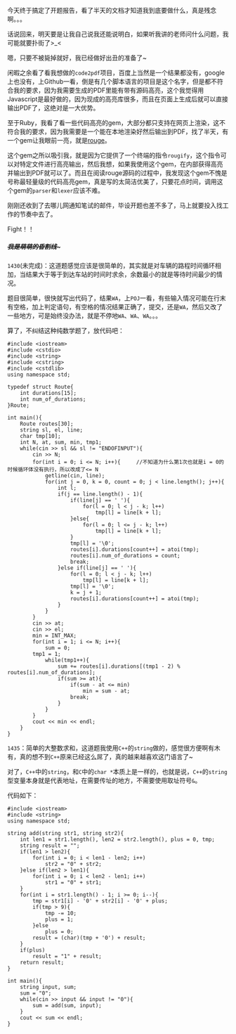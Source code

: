 今天终于搞定了开题报告，看了半天的文档才知道我到底要做什么，真是残念啊。。。  

话说回来，明天要是让我自己说我还能说明白，如果听我讲的老师问什么问题，我可能就要扑街了>_<  

嗯，只要不被毙掉就好，我已经做好出丑的准备了~

闲暇之余看了看我想做的`code2pdf`项目，百度上当然是一个结果都没有，google上也没有，上Github一看，倒是有几个脚本语言的项目是这个名字，但是都不符合我的要求，因为我需要生成的PDF里能有带有源码高亮，这个我觉得用Javascript是最好做的，因为现成的高亮库很多，而且在页面上生成后就可以直接输出PDF了，这绝对是一大优势。  

至于Ruby，我看了看一些代码高亮的gem，大部分都只支持在网页上渲染，这不符合我的要求，因为我需要是一个能在本地渲染好然后输出到PDF，找了半天，有一个gem让我眼前一亮，就是[rouge](https://github.com/jayferd/rouge)。

这个gem之所以吸引我，就是因为它提供了一个终端的指令`rougify`，这个指令可以对特定文件进行高亮输出，然后我想，如果我使用这个gem，在内部获得高亮并输出到PDF就可以了。而且在阅读rouge源码的过程中，我发现这个gem不愧是号称最轻量级的代码高亮gem，真是写的太简洁优美了，只要花点时间，调用这个gem的`parser`和`lexer`应该不难。  

刚刚还收到了去哪儿网通知笔试的邮件，毕设开题也差不多了，马上就要投入找工作的节奏中去了。

Fight！！

##### ~~~~~~~~~~~~我是萌萌的昏割线~~~~~~~~~~~~~  

`1430`(未完成)：这道题感觉应该是很简单的，其实就是对车辆的路程时间循环相加，当结果大于等于到达车站的时间时求余，余数最小的就是等待时间最少的情况。  

题目很简单，很快就写出代码了，结果`WA`，上`POJ`一看，有些输入情况可能在行末有空格，加上判定语句，有空格的情况结果正确了，提交，还是`WA`，然后又改了一些地方，可是始终没办法，就是不停地`WA`、`WA`、`WA`。。。  

算了，不纠结这种纯数学题了，放代码吧：  

    #include <iostream>
    #include <cstdio>
    #include <string>
    #include <cstring>
    #include <cstdlib>
    using namespace std;
    
    typedef struct Route{
        int durations[15];
        int num_of_durations;
    }Route;
    
    int main(){
        Route routes[30];
        string sl, el, line;
        char tmp[10];
        int N, at, sum, min, tmp1;
        while(cin >> sl && sl != "ENDOFINPUT"){
            cin >> N;
            for(int i = 0; i <= N; i++){     //不知道为什么第1次也就是i = 0的时候循环体没有执行，所以改成了<= N
                getline(cin, line);
                for(int j = 0, k = 0, count = 0; j < line.length(); j++){
                    int l;
                    if(j == line.length() - 1){
                        if(line[j] == ' '){
                            for(l = 0; l < j - k; l++)
                                tmp[l] = line[k + l];
                        }else{
                            for(l = 0; l <= j - k; l++)
                                tmp[l] = line[k + l];
                        }
                        tmp[l] = '\0';
                        routes[i].durations[count++] = atoi(tmp);
                        routes[i].num_of_durations = count;
                        break;
                    }else if(line[j] == ' '){
                        for(l = 0; l < j - k; l++)
                            tmp[l] = line[k + l];
                        tmp[l] = '\0';
                        k = j + 1;
                        routes[i].durations[count++] = atoi(tmp);
                    }
                }
            }
            cin >> at;
            cin >> el;
            min = INT_MAX;
            for(int i = 1; i <= N; i++){
                sum = 0;
            tmp1 = 1;
                while(tmp1++){
                    sum += routes[i].durations[(tmp1 - 2) % routes[i].num_of_durations];
                    if(sum >= at){
                        if(sum - at <= min)
                            min = sum - at;
                        break;
                    }
                }
            }
            cout << min << endl;
        }
    }  
	
`1435`：简单的大整数求和，这道题我使用`C++`的`string`做的，感觉很方便啊有木有，真的想不到`C++`原来已经这么屌了，真的越来越喜欢这门语言了~  

对了，`C++`中的`string`，和`C`中的`char *`本质上是一样的，也就是说，`C++`的`string`型变量本身就是代表地址，在需要传址的地方，不需要使用取址符号`&`。

代码如下：  

    #include <iostream>
    #include <string>
    using namespace std;
    
    string add(string str1, string str2){
        int len1 = str1.length(), len2 = str2.length(), plus = 0, tmp;
        string result = "";
        if(len1 > len2){
            for(int i = 0; i < len1 - len2; i++)
                str2 = "0" + str2;
        }else if(len2 > len1){
            for(int i = 0; i < len2 - len1; i++)
                str1 = "0" + str1;
        }
        for(int i = str1.length() - 1; i >= 0; i--){
            tmp = str1[i] - '0' + str2[i] - '0' + plus;
            if(tmp > 9){
                tmp -= 10;
                plus = 1;
            }else
                plus = 0;
            result = (char)(tmp + '0') + result;
        }
        if(plus)
            result = "1" + result;
        return result;
    }

    int main(){
        string input, sum;
        sum = "0";
        while(cin >> input && input != "0"){
            sum = add(sum, input);
        }
        cout << sum << endl;
    }


